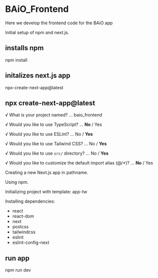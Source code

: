 # BAiO_Frontend
Here we develop the frontend code for the BAiO app

Initial setup of npm and next.js. 

## installs npm
npm install

## initalizes next.js app
npx-create-next-app@latest

## npx create-next-app@latest
√ What is your project named? ... baio_frontend

√ Would you like to use TypeScript? ... **No** / Yes

√ Would you like to use ESLint? ... No / **Yes**

√ Would you like to use Tailwind CSS? ... No / **Yes**

√ Would you like to use `src/` directory? ... No / **Yes**

√ Would you like to customize the default import alias (@/*)? ... **No** / Yes

Creating a new Next.js app in pathname.

Using npm.

Initializing project with template: app-tw 


Installing dependencies:
- react
- react-dom
- next
- postcss
- tailwindcss
- eslint
- eslint-config-next

## run app
npm run dev